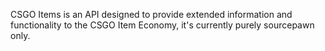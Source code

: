 CSGO Items is an API designed to provide extended information and functionality to the CSGO Item Economy, it's currently purely sourcepawn only.